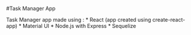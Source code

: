 #Task Manager App

   Task Manager app made using : 
    * React (app created using create-react-app)
    * Material UI
    * Node.js with Express
    * Sequelize